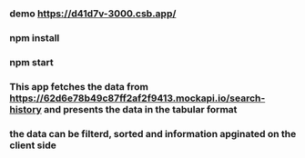### demo https://d41d7v-3000.csb.app/

### npm install
### npm start

### This app fetches the data from https://62d6e78b49c87ff2af2f9413.mockapi.io/search-history and presents the data in the tabular format
### the data can be filterd, sorted and information apginated on the client side
